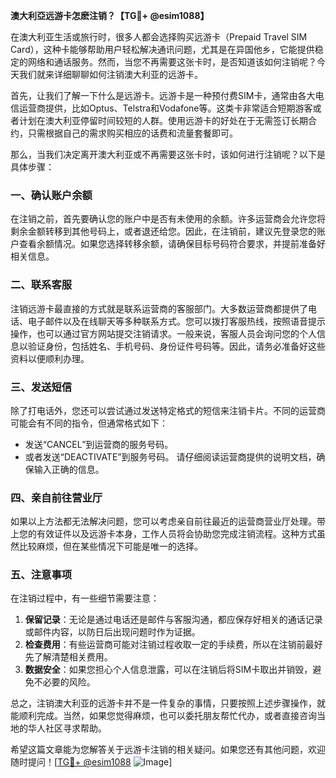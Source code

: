 **澳大利亞远游卡怎麽注销？【TG💪+ @esim1088】**

在澳大利亚生活或旅行时，很多人都会选择购买远游卡（Prepaid Travel SIM Card），这种卡能够帮助用户轻松解决通讯问题，尤其是在异国他乡，它能提供稳定的网络和通话服务。然而，当您不再需要这张卡时，是否知道该如何注销呢？今天我们就来详细聊聊如何注销澳大利亚的远游卡。

首先，让我们了解一下什么是远游卡。远游卡是一种预付费SIM卡，通常由各大电信运营商提供，比如Optus、Telstra和Vodafone等。这类卡非常适合短期游客或者计划在澳大利亚停留时间较短的人群。使用远游卡的好处在于无需签订长期合约，只需根据自己的需求购买相应的话费和流量套餐即可。

那么，当我们决定离开澳大利亚或不再需要这张卡时，该如何进行注销呢？以下是具体步骤：

### 一、确认账户余额
在注销之前，首先要确认您的账户中是否有未使用的余额。许多运营商会允许您将剩余金额转移到其他号码上，或者退还给您。因此，在注销前，建议先登录您的账户查看余额情况。如果您选择转移余额，请确保目标号码符合要求，并提前准备好相关信息。

### 二、联系客服
注销远游卡最直接的方式就是联系运营商的客服部门。大多数运营商都提供了电话、电子邮件以及在线聊天等多种联系方式。您可以拨打客服热线，按照语音提示操作，也可以通过官方网站提交注销请求。一般来说，客服人员会询问您的个人信息以验证身份，包括姓名、手机号码、身份证件号码等。因此，请务必准备好这些资料以便顺利办理。

### 三、发送短信
除了打电话外，您还可以尝试通过发送特定格式的短信来注销卡片。不同的运营商可能会有不同的指令，但通常格式如下：
- 发送“CANCEL”到运营商的服务号码。
- 或者发送“DEACTIVATE”到服务号码。
请仔细阅读运营商提供的说明文档，确保输入正确的信息。

### 四、亲自前往营业厅
如果以上方法都无法解决问题，您可以考虑亲自前往最近的运营商营业厅处理。带上您的有效证件以及远游卡本身，工作人员将会协助您完成注销流程。这种方式虽然比较麻烦，但在某些情况下可能是唯一的选择。

### 五、注意事项
在注销过程中，有一些细节需要注意：
1. **保留记录**：无论是通过电话还是邮件与客服沟通，都应保存好相关的通话记录或邮件内容，以防日后出现问题时作为证据。
2. **检查费用**：有些运营商可能对注销过程收取一定的手续费，所以在注销前最好先了解清楚相关费用。
3. **数据安全**：如果您担心个人信息泄露，可以在注销后将SIM卡取出并销毁，避免不必要的风险。

总之，注销澳大利亚的远游卡并不是一件复杂的事情，只要按照上述步骤操作，就能顺利完成。当然，如果您觉得麻烦，也可以委托朋友帮忙代办，或者直接咨询当地的华人社区寻求帮助。

希望这篇文章能为您解答关于远游卡注销的相关疑问。如果您还有其他问题，欢迎随时提问！[[TG💪+ @esim1088](https://t.me/s/esim1088) ![Image](https://i.postimg.cc/4NQfJmqS/Snipaste-2025-05-13-00-14-12.png)]